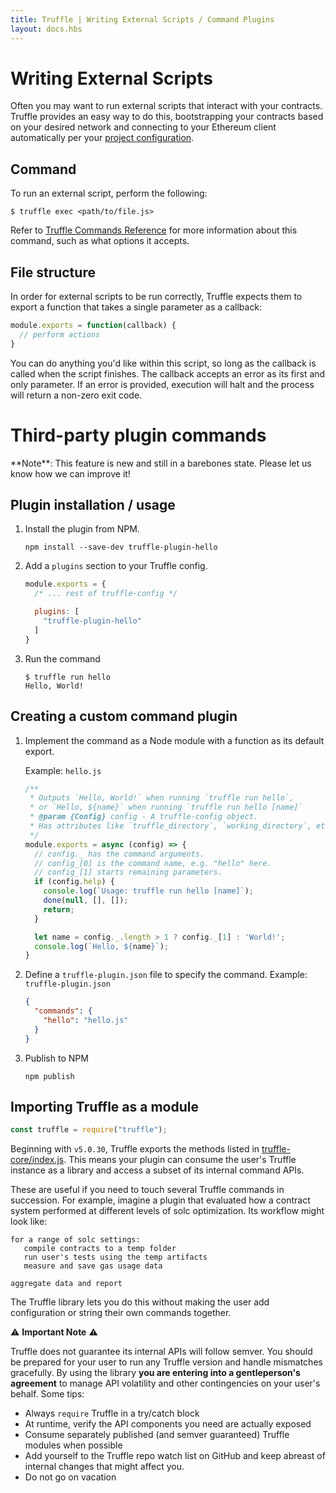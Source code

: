 ```yaml
---
title: Truffle | Writing External Scripts / Command Plugins
layout: docs.hbs
---
```

# Writing External Scripts

Often you may want to run external scripts that interact with your contracts. Truffle provides an easy way to do this, bootstrapping your contracts based on your desired network and connecting to your Ethereum client automatically per your [project configuration](/docs/advanced/configuration).

## Command

To run an external script, perform the following:

```
$ truffle exec <path/to/file.js>
```

Refer to [Truffle Commands Reference](/docs/truffle/reference/truffle-commands#exec) for more information about this command, such as what options it accepts.

## File structure

In order for external scripts to be run correctly, Truffle expects them to export a function that takes a single parameter as a callback:

```javascript
module.exports = function(callback) {
  // perform actions
}
```

You can do anything you'd like within this script, so long as the callback is called when the script finishes. The callback accepts an error as its first and only parameter. If an error is provided, execution will halt and the process will return a non-zero exit code.


# Third-party plugin commands

<p class="alert alert-warning">
**Note**: This feature is new and still in a barebones state. Please let us
know how we can improve it!
</p>

## Plugin installation / usage

1. Install the plugin from NPM.
   ```
   npm install --save-dev truffle-plugin-hello
   ```

2. Add a <code>plugins</code> section to your Truffle config.
   ```javascript
   module.exports = {
     /* ... rest of truffle-config */

     plugins: [
       "truffle-plugin-hello"
     ]
   }
   ```

3. Run the command
   ```
   $ truffle run hello
   Hello, World!
   ```


## Creating a custom command plugin

1. Implement the command as a Node module with a function as its default export.

   Example: `hello.js`

   ```javascript
   /**
    * Outputs `Hello, World!` when running `truffle run hello`,
    * or `Hello, ${name}` when running `truffle run hello [name]`
    * @param {Config} config - A truffle-config object.
    * Has attributes like `truffle_directory`, `working_directory`, etc.
    */
   module.exports = async (config) => {
     // config._ has the command arguments.
     // config_[0] is the command name, e.g. "hello" here.
     // config_[1] starts remaining parameters.
     if (config.help) {
       console.log(`Usage: truffle run hello [name]`);
       done(null, [], []);
       return;
     }

     let name = config._.length > 1 ? config._[1] : 'World!';
     console.log(`Hello, ${name}`);
   }
   ```

2.  Define a `truffle-plugin.json` file to specify the command.
    Example: <code>truffle-plugin.json</code>

    ```json
    {
      "commands": {
        "hello": "hello.js"
      }
    }
    ```

3.  Publish to NPM

    ```
    npm publish
    ```

## Importing Truffle as a module

```javascript
const truffle = require("truffle");
```

Beginning with `v5.0.30`, Truffle exports the methods listed in [truffle-core/index.js](https://github.com/trufflesuite/truffle/blob/develop/packages/truffle-core/index.js). This means
your plugin can consume the user's Truffle instance as a library and access a subset of its internal command APIs.

These are useful if you need to touch several Truffle commands in succession. For example, imagine a plugin that evaluated how a contract system performed at different levels of solc optimization. Its workflow might look like:
```
for a range of solc settings:
   compile contracts to a temp folder
   run user's tests using the temp artifacts
   measure and save gas usage data

aggregate data and report
```
The Truffle library lets you do this without making the user add configuration or string their own commands together.

:warning: **Important Note** :warning:

Truffle does not guarantee its internal APIs will follow semver. You should be prepared for your user
to run any Truffle version and handle mismatches gracefully. By using the library **you are entering into a gentleperson's agreement** to manage API volatility and other contingencies on your user's behalf. Some tips:

+ Always `require` Truffle in a try/catch block
+ At runtime, verify the API components you need are actually exposed
+ Consume separately published (and semver guaranteed) Truffle modules when possible
+ Add yourself to the Truffle repo watch list on GitHub and keep abreast of internal changes that
might affect you.
+ Do not go on vacation






